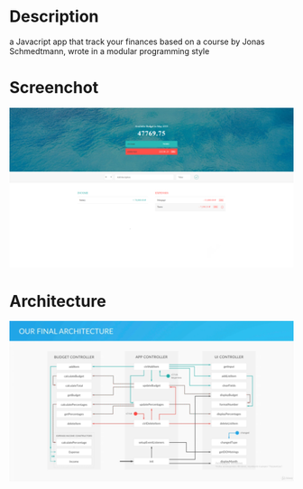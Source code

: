 # Description
a Javacript app that track your finances based on a course by Jonas Schmedtmann, wrote in a modular programming style
<br>

# Screenchot
![](imgs/AppScreenshot.png)

# Architecture
![](imgs/architecture.png)

